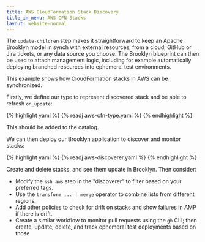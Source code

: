 ```yaml
---
title: AWS CloudFormation Stack Discovery
title_in_menu: AWS CFN Stacks
layout: website-normal
---
```


The `update-children` step makes it straightforward to keep an Apache Brooklyn model
in synch with external resources, from a cloud, GitHub or Jira tickets, or any data source you choose.
The Brooklyn blueprint can then be used to attach management logic, including for example
automatically deploying branched resources into ephemeral test environments.

This example shows how CloudFormation stacks in AWS can be synchronized.

Firstly, we define our type to represent discovered stack and be able to refresh `on_update`:

{% highlight yaml %}
{% readj aws-cfn-type.yaml %}
{% endhighlight %}

This should be added to the catalog.

We can then deploy our Brooklyn application to discover and monitor stacks: 

{% highlight yaml %}
{% readj aws-discoverer.yaml %}
{% endhighlight %}

Create and delete stacks, and see them update in Brooklyn.
Then consider:

* Modify the `ssh aws` step in the "discoverer" to filter based on your preferred tags.
* Use the `transform ... | merge` operator to combine lists from different regions.
* Add other policies to check for drift on stacks and show failures in AMP if there is drift.
* Create a similar workflow to monitor pull requests using the `gh` CLI;
  then create, update, delete, and track ephemeral test deployments based on those
